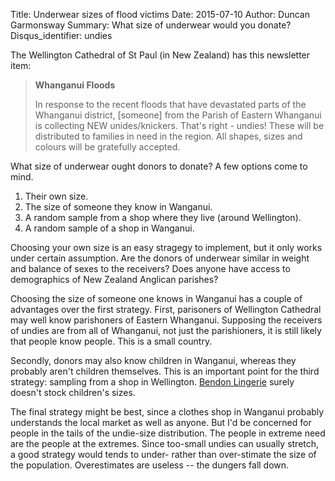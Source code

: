 Title: Underwear sizes of flood victims
Date: 2015-07-10
Author: Duncan Garmonsway
Summary: What size of underwear would you donate?
Disqus_identifier: undies

The Wellington Cathedral of St Paul (in New Zealand) has this newsletter item:

> **Whanganui Floods** 
> 
> In response to the recent floods that have devastated
> parts of the Whanganui district, [someone] from the Parish of
> Eastern Whanganui is collecting NEW unides/knickers.  That's right - undies!
> These will be distributed to families in need in the region.  All shapes,
> sizes and colours will be gratefully accepted.

What size of underwear ought donors to donate?  A few options come to
mind.

1.  Their own size.
2.  The size of someone they know in Wanganui.
3.  A random sample from a shop where they live (around Wellington).
4.  A random sample of a shop in Wanganui.

Choosing your own size is an easy stragegy to implement, but it only works under
certain assumption.  Are the donors of underwear similar in weight and balance
of sexes to the receivers?  Does anyone have access to demographics of New
Zealand Anglican parishes?

Choosing the size of someone one knows in Wanganui has a couple of advantages
over the first strategy.  First, parisoners of Wellington Cathedral may well
know parishoners of Eastern Whanganui.  Supposing the receivers of undies are
from all of Whanganui, not just the parishioners, it is still likely that people
know people.  This is a small country.

Secondly, donors may also know children in Wanganui, whereas they probably
aren't children themselves.  This is an important point for the third strategy:
sampling from a shop in Wellington.  [Bendon Lingerie](www.bendonlingerie.co.nz)
surely doesn't stock children's sizes.

The final strategy might be best, since a clothes shop in Wanganui probably
understands the local market as well as anyone.  But I'd be concerned for people
in the tails of the undie-size distribution.  The people in extreme need are the
people at the extremes.  Since too-small undies can usually stretch, a good
strategy would tends to under- rather than over-stimate the size of the
population.  Overestimates are useless -- the dungers fall down.
